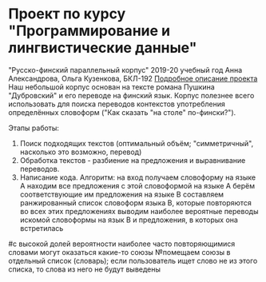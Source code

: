 # Проект по курсу "Программирование и лингвистические данные"
"Русско-финский параллельный корпус"
2019-20 учебный год
Анна Александрова, Ольга Кузенкова, БКЛ-192
[Подробное описание проекта](description.md)
Наш небольшой корпус основан на тексте романа Пушкина "Дубровский" и его переводе на финский язык.
Корпус полезнее всего использовать для поиска переводов контекстов употребления определённых словоформ ("Как сказать "на столе" по-фински?").

Этапы работы:
1. Поиск подходящих текстов (оптимальный объём; "симметричный", насколько это возможно, перевод)
2. Обработка текстов - разбиение на предложения и выравнивание переводов.
3. Написание кода.
Алгоритм:
на вход получаем словоформу на языке А
находим все предложения с этой словоформой на языке А
берём соответствующие им предложения на языке В
составляем ранжированный список словоформ языка В, которые повторяются во всех этих предложениях
выводим наиболее вероятные переводы искомой словоформы на язык В и предложения, в которых она встретилась

#с высокой долей вероятности наиболее часто повторяющимися словами могут оказаться какие-то союзы
№помещаем союзы в отдельный список (словарь); если пользователь ищет слово не из этого списка, то слова из него не будут выведены
